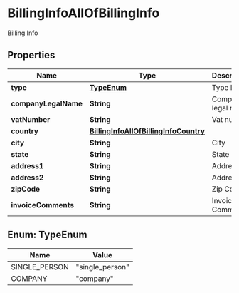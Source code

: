 

# BillingInfoAllOfBillingInfo

Billing Info
## Properties

Name | Type | Description | Notes
------------ | ------------- | ------------- | -------------
**type** | [**TypeEnum**](#TypeEnum) | Type billing |  [optional]
**companyLegalName** | **String** | Company legal name |  [optional]
**vatNumber** | **String** | Vat number |  [optional]
**country** | [**BillingInfoAllOfBillingInfoCountry**](BillingInfoAllOfBillingInfoCountry.md) |  |  [optional]
**city** | **String** | City |  [optional]
**state** | **String** | State |  [optional]
**address1** | **String** | Address 1 |  [optional]
**address2** | **String** | Address 2 |  [optional]
**zipCode** | **String** | Zip Code |  [optional]
**invoiceComments** | **String** | Invoice Comments |  [optional]



## Enum: TypeEnum

Name | Value
---- | -----
SINGLE_PERSON | &quot;single_person&quot;
COMPANY | &quot;company&quot;




